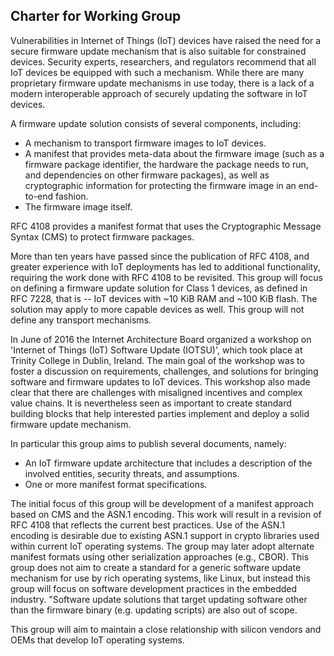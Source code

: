 ## Charter for Working Group
Vulnerabilities in Internet of Things (IoT) devices have raised the
need for a secure firmware update mechanism that is also suitable for
constrained devices. Security experts, researchers, and regulators
recommend that all IoT devices be equipped with such a mechanism. While
there are many proprietary firmware update mechanisms in use today, there
is a lack of a modern interoperable approach of securely updating the
software in IoT devices.

A firmware update solution consists of several components, including:
* A mechanism to transport firmware images to IoT devices.
* A manifest that provides meta-data about the firmware image
(such as a firmware package identifier, the hardware the package
needs to run, and dependencies on other firmware packages), as
well as cryptographic information for protecting the firmware
image in an end-to-end fashion.
* The firmware image itself.

RFC 4108 provides a manifest format that uses the Cryptographic Message
Syntax (CMS) to protect firmware packages.

More than ten years have passed since the publication of RFC 4108, and
greater experience with IoT deployments has led to additional
functionality, requiring the work done with RFC 4108 to be revisited.
This group will focus on defining a firmware update solution for Class
1 devices, as defined in RFC 7228, that is -- IoT devices with ~10 KiB
RAM and ~100 KiB flash. The solution may apply to more capable devices
as well. This group will not define any transport mechanisms.

In June of 2016 the Internet Architecture Board organized a workshop on
'Internet of Things (IoT) Software Update (IOTSU)', which took place at
Trinity College in Dublin, Ireland. The main goal of the workshop was
to foster a discussion on requirements, challenges, and solutions for
bringing software and firmware updates to IoT devices. This workshop 
also made clear that there are challenges with misaligned incentives
and complex value chains. It is nevertheless seen as important to 
create standard building blocks that help interested parties implement
and deploy a solid firmware update mechanism.

In particular this group aims to publish several documents, namely:
* An IoT firmware update architecture that includes a description of
the involved entities, security threats, and assumptions.
* One or more manifest format specifications.

The initial focus of this group will be development of a manifest approach based on CMS and the ASN.1 encoding. This work will result in a revision of RFC 4108 that reflects the current best practices. Use of the ASN.1 encoding is desirable due to existing ASN.1 support in crypto libraries used within current IoT operating systems. The group may later adopt alternate manifest formats using other serialization approaches (e.g., CBOR).
This group does not aim to create a standard for a generic software
update mechanism for use by rich operating systems, like Linux, but
instead this group will focus on software development practices in the
embedded industry. "Software update solutions that target updating
software other than the firmware binary (e.g. updating scripts) are
also out of scope.

This group will aim to maintain a close relationship with silicon vendors
and OEMs that develop IoT operating systems.
